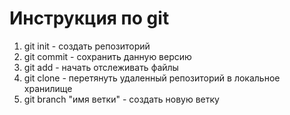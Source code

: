 # Инструкция по git

1. git init - создать репозиторий
2. git commit - сохранить данную версию
3. git add - начать отслеживать файлы
4. git clone - перетянуть удаленный репозиторий в локальное хранилище
5. git branch "имя ветки" - создать новую ветку